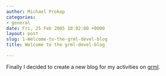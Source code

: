 ```yaml
---
author: Michael Prokop
categories:
- general
date: Fri, 25 Feb 2005 10:02:00 +0000
layout: post
slug: 1-Welcome-to-the-grml-devel-blog
title: Welcome to the grml-devel-blog

---
```

Finally I decided to create a new blog for my activities on [grml](https://grml.org/).